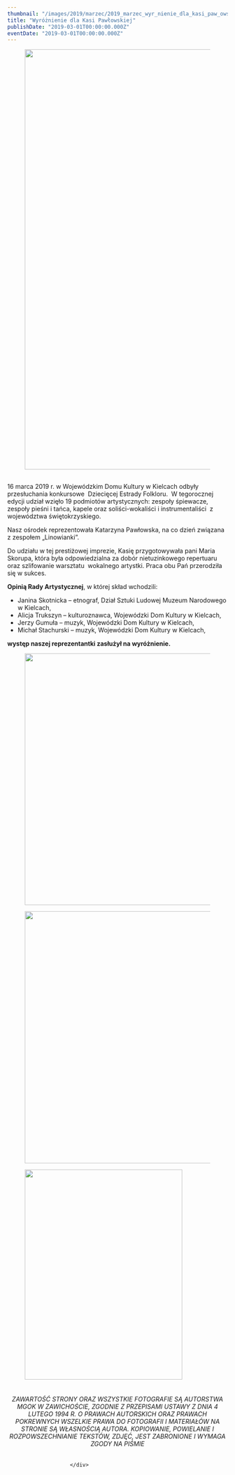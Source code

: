 ```yaml
---
thumbnail: "/images/2019/marzec/2019_marzec_wyr_nienie_dla_kasi_paw_owskiej_2019_03_wyr_nienie_dla_kasi_paw_owskiej_55506929_2129388360477123_8934793313085554688_n.jpg"
title: "Wyróżnienie dla Kasi Pawłowskiej"
publishDate: "2019-03-01T00:00:00.000Z"
eventDate: "2019-03-01T00:00:00.000Z"
---
```


<div class="entry-content">
							
							
<figure class="wp-block-image"><img fetchpriority="high" decoding="async" width="540" height="960" src="/images/2019/marzec/2019_marzec_wyr_nienie_dla_kasi_paw_owskiej_2019_03_wyr_nienie_dla_kasi_paw_owskiej_55506929_2129388360477123_8934793313085554688_n.jpg" alt="" class="wp-image-6478" srcset="/images/2019/marzec/2019_marzec_wyr_nienie_dla_kasi_paw_owskiej_2019_03_wyr_nienie_dla_kasi_paw_owskiej_55506929_2129388360477123_8934793313085554688_n.jpg 540w, /images/2019/marzec/55506929_2129388360477123_8934793313085554688_n-169x300.jpg 169w" sizes="(max-width: 540px) 100vw, 540px"></figure>



<h2 class="wp-block-heading"></h2>



<p>16 marca 2019 r. w Wojewódzkim Domu Kultury w Kielcach odbyły przesłuchania konkursowe&nbsp; Dziecięcej Estrady Folkloru.&nbsp; W tegorocznej edycji udział wzięło 19 podmiotów artystycznych: zespoły śpiewacze, zespoły pieśni i tańca, kapele oraz soliści-wokaliści i instrumentaliści&nbsp; z województwa świętokrzyskiego.</p>



<p>Nasz ośrodek reprezentowała Katarzyna Pawłowska, na co dzień
związana z zespołem „Linowianki”. </p>



<p>Do udziału w tej prestiżowej imprezie, Kasię przygotowywała pani Maria Skorupa, która była odpowiedzialna za dobór nietuzinkowego repertuaru oraz szlifowanie warsztatu&nbsp; wokalnego artystki. Praca obu Pań przerodziła się w sukces. </p>



<p><strong>Opinią Rady Artystycznej</strong>, w której skład wchodzili: </p>



<ul><li>Janina Skotnicka –
     etnograf, Dział Sztuki Ludowej Muzeum Narodowego w Kielcach,</li><li>Alicja Trukszyn –
     kulturoznawca, Wojewódzki Dom Kultury w Kielcach,</li><li>Jerzy Gumuła – muzyk,
     Wojewódzki Dom Kultury w Kielcach,</li><li>Michał Stachurski – muzyk,
     Wojewódzki Dom Kultury w Kielcach,</li></ul>



<p><strong>występ naszej reprezentantki zasłużył na wyróżnienie.</strong></p>



<figure class="wp-block-image"><img decoding="async" width="1024" height="575" src="/images/2019/marzec/2019_marzec_wyr_nienie_dla_kasi_paw_owskiej_2019_03_wyr_nienie_dla_kasi_paw_owskiej_55467846_404604917025484_6441718557586751488_n-1024x575.jpg" alt="" class="wp-image-6479" srcset="/images/2019/marzec/55467846_404604917025484_6441718557586751488_n.jpg 1024w, /images/2019/marzec/55467846_404604917025484_6441718557586751488_n-300x168.jpg 300w, /images/2019/marzec/55467846_404604917025484_6441718557586751488_n-768x431.jpg 768w" sizes="(max-width: 1024px) 100vw, 1024px"></figure>



<figure class="wp-block-image"><img decoding="async" width="1024" height="576" src="/images/2019/marzec/2019_marzec_wyr_nienie_dla_kasi_paw_owskiej_2019_03_wyr_nienie_dla_kasi_paw_owskiej_estrada-1024x576.jpg" alt="" class="wp-image-6480" srcset="/images/2019/marzec/estrada.jpg 1024w, /images/2019/marzec/estrada-300x169.jpg 300w, /images/2019/marzec/estrada-768x432.jpg 768w" sizes="(max-width: 1024px) 100vw, 1024px"></figure>



<div class="wp-block-image"><figure class="aligncenter"><img loading="lazy" decoding="async" width="360" height="480" src="/images/2019/marzec/2019_marzec_wyr_nienie_dla_kasi_paw_owskiej_2019_03_wyr_nienie_dla_kasi_paw_owskiej_dyplom.jpg" alt="" class="wp-image-6481" srcset="/images/2019/marzec/2019_marzec_wyr_nienie_dla_kasi_paw_owskiej_2019_03_wyr_nienie_dla_kasi_paw_owskiej_dyplom.jpg 360w, /images/2019/marzec/dyplom-225x300.jpg 225w" sizes="(max-width: 360px) 100vw, 360px"></figure></div>



<h6 class="wp-block-heading" style="text-align:center"> <br><em>ZAWARTOŚĆ STRONY ORAZ WSZYSTKIE   FOTOGRAFIE SĄ AUTORSTWA MGOK W ZAWICHOŚCIE, ZGODNIE Z PRZEPISAMI USTAWY Z   DNIA 4 LUTEGO 1994 R. O PRAWACH AUTORSKICH ORAZ PRAWACH POKREWNYCH   WSZELKIE PRAWA DO FOTOGRAFII I MATERIAŁÓW NA STRONIE SĄ WŁASNOŚCIĄ   AUTORA. KOPIOWANIE, POWIELANIE I ROZPOWSZECHNIANIE TEKSTÓW, ZDJĘĆ, JEST   ZABRONIONE I WYMAGA ZGODY NA PIŚMIE</em> </h6>
						
						</div>
